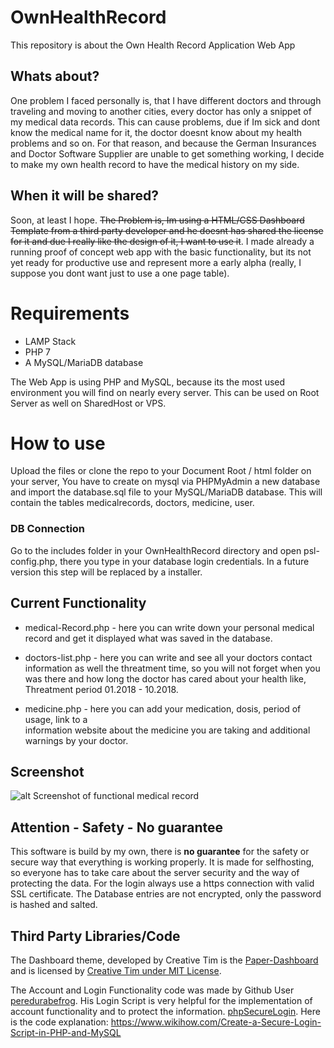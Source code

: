 # OwnHealthRecord
This repository is about the Own Health Record Application Web App

## Whats about?
One problem I faced personally is, that I have different doctors and through traveling and moving to another cities, every doctor has only a snippet of my medical data records.
This can cause problems, due if Im sick and dont know the medical name for it, the doctor doesnt know about my health problems and so on.
For that reason, and because the German Insurances and Doctor Software Supplier are unable to get something working, I decide to make my own health record to have the medical history on my side.

## When it will be shared?
Soon, at least I hope.
~~The Problem is, Im using a HTML/CSS Dashboard Template from a third party developer and he doesnt has shared the license for it and due I really like the design of it, I want to use it~~. I made already a running proof of concept web app with the basic functionality, but its not yet ready for productive use and represent more a early alpha (really, I suppose you dont want just to use a one page table).

# Requirements
* LAMP Stack
* PHP 7
* A MySQL/MariaDB database

The Web App is using PHP and MySQL, because its the most used environment you will find on nearly every server. This can be used on Root Server as well on SharedHost or VPS.

# How to use
Upload the files or clone the repo to your Document Root / html folder on your server, 
You have to create on mysql via PHPMyAdmin a new database and import the database.sql file to your MySQL/MariaDB database. This will contain the tables medicalrecords, doctors, medicine, user.

### DB Connection
Go to the includes folder in your OwnHealthRecord directory and open psl-config.php, there you type in your database login credentials. In a future version this step will be replaced by a installer.

## Current Functionality
* medical-Record.php - here you can write down your personal medical record and get it    displayed what was saved in the database.

* doctors-list.php - here you can write and see all your doctors contact information as well the threatment time, so you will not forget when you was there and how long the doctor has cared about your health like, Threatment period 01.2018 - 10.2018.
  
* medicine.php - here you can add your medication, dosis, period of usage, link to a    
  information website about the medicine you are taking and additional warnings by your doctor.


## Screenshot
![alt Screenshot of functional medical record](https://github.com/petrk94/ownhealthrecord/blob/master/ownhealthrecord_medrecord_dashboard.png)

## Attention - Safety - No guarantee
This software is build by my own, there is **no guarantee** for the safety or secure way that everything is working properly. It is made for selfhosting, so everyone has to take care about the server security and the way of protecting the data. For the login always use a https connection with valid SSL certificate. The Database entries are not encrypted, only the password is hashed and salted.

## Third Party Libraries/Code

The Dashboard theme, developed by Creative Tim is the <a href="https://github.com/creativetimofficial/paper-dashboard" target="_blank">Paper-Dashboard</a> and is licensed by <a href="https://www.creative-tim.com/license/" target="_blank">Creative Tim under MIT License</a>.

The Account and Login Functionality code was made by Github User <a href="https://github.com/peredurabefrog" target="_blank">peredurabefrog</a>.
His Login Script is very helpful for the implementation of account functionality and to protect the information. <a href="https://github.com/peredurabefrog/phpSecureLogin" target="_blank">phpSecureLogin</a>.
Here is the code explanation: https://www.wikihow.com/Create-a-Secure-Login-Script-in-PHP-and-MySQL
